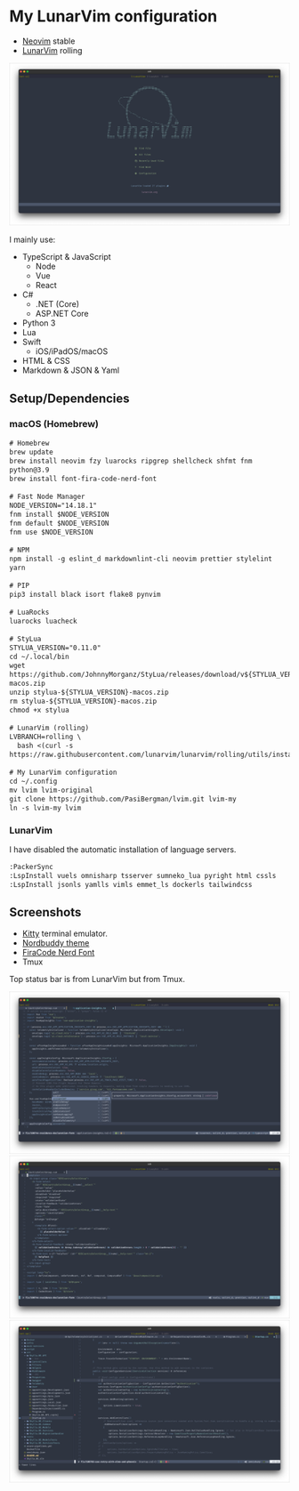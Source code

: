 # My LunarVim configuration

- [Neovim](https://github.com/neovim/neovim) stable
- [LunarVim](http://github.com/LunarVim/LunarVim) rolling

![LunarVim](./assets/lvim-config-lunarvim.png)

I mainly use:

- TypeScript & JavaScript
  - Node
  - Vue
  - React
- C#
  - .NET (Core)
  - ASP.NET Core
- Python 3
- Lua
- Swift
  - iOS/iPadOS/macOS
- HTML & CSS
- Markdown & JSON & Yaml

## Setup/Dependencies

### macOS (Homebrew)

```shell
# Homebrew
brew update
brew install neovim fzy luarocks ripgrep shellcheck shfmt fnm python@3.9
brew install font-fira-code-nerd-font

# Fast Node Manager
NODE_VERSION="14.18.1"
fnm install $NODE_VERSION
fnm default $NODE_VERSION
fnm use $NODE_VERSION

# NPM
npm install -g eslint_d markdownlint-cli neovim prettier stylelint yarn

# PIP
pip3 install black isort flake8 pynvim

# LuaRocks
luarocks luacheck

# StyLua
STYLUA_VERSION="0.11.0"
cd ~/.local/bin
wget https://github.com/JohnnyMorganz/StyLua/releases/download/v${STYLUA_VERSION}/stylua-${STYLUA_VERSION}-macos.zip
unzip stylua-${STYLUA_VERSION}-macos.zip
rm stylua-${STYLUA_VERSION}-macos.zip
chmod +x stylua

# LunarVim (rolling)
LVBRANCH=rolling \
  bash <(curl -s https://raw.githubusercontent.com/lunarvim/lunarvim/rolling/utils/installer/install.sh)

# My LunarVim configuration
cd ~/.config
mv lvim lvim-original
git clone https://github.com/PasiBergman/lvim.git lvim-my
ln -s lvim-my lvim
```

### LunarVim

I have disabled the automatic installation of language servers.

```vim
:PackerSync
:LspInstall vuels omnisharp tsserver sumneko_lua pyright html cssls
:LspInstall jsonls yamlls vimls emmet_ls dockerls tailwindcss
```

## Screenshots

- [Kitty](https://sw.kovidgoyal.net/kitty/) terminal emulator.
- [Nordbuddy theme](https://github.com/maaslalani/nordbuddy)
- [FiraCode Nerd Font](https://github.com/ryanoasis/nerd-fonts/tree/master/patched-fonts/FiraCode)
- Tmux

Top status bar is from LunarVim but from Tmux.

![TypeScript](./assets/lvim-config-ts.png)
![Vue](./assets/lvim-config-vue.png)
![C#](./assets/lvim-config-cs.png)
